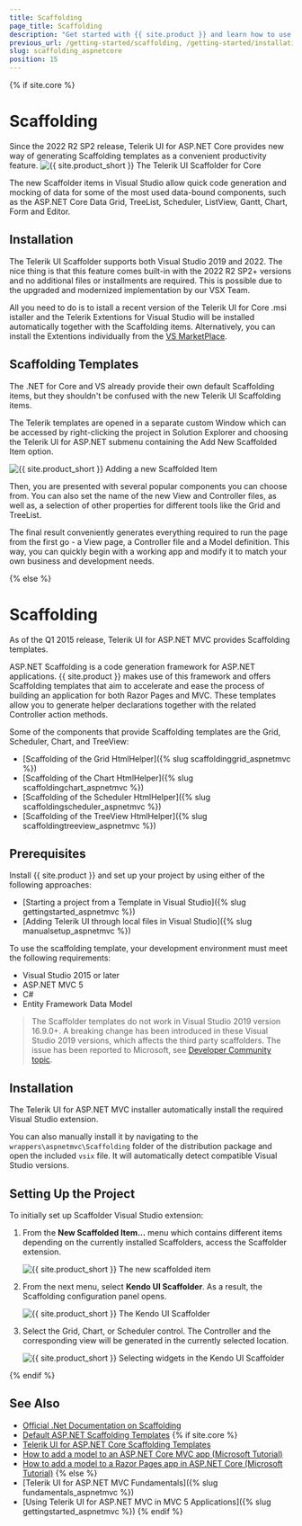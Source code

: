 ```yaml
---
title: Scaffolding
page_title: Scaffolding
description: "Get started with {{ site.product }} and learn how to use the Kendo UI Scaffolder extensions."
previous_url: /getting-started/scaffolding, /getting-started/installation/scaffolding, /installation/scaffolding, /scaffolding, /vs-integration-mvc/scaffolding
slug: scaffolding_aspnetcore
position: 15
---
```


{% if site.core %}
# Scaffolding

Since the 2022 R2 SP2 release, Telerik UI for ASP.NET Core provides new way of generating Scaffolding templates as a convenient productivity feature. 
![{{ site.product_short }} The Telerik UI Scaffolder for Core](../images/scaffolding/core_scaffolder_1.png)

The new Scaffolder items in Visual Studio allow quick code generation and mocking of data for some of the most used data-bound components, such as the ASP.NET Core Data Grid, TreeList, Scheduler, ListView, Gantt, Chart, Form and Editor.

## Installation

The Telerik UI Scaffolder supports both Visual Studio 2019 and 2022. The nice thing is that this feature comes built-in with the 2022 R2 SP2+ versions and no additional files or installments are required. This is possible due to the upgraded and modernized implementation by our VSX Team.

All you need to do is to istall a recent version of the Telerik UI for Core .msi istaller and the Telerik Extentions for Visual Studio will be installed automatically together with the Scaffolding items. Alternatively, you can install the Extentions individually from the [VS MarketPlace](https://marketplace.visualstudio.com/items?itemName=TelerikInc.ProgressTelerikASPNETCoreVSExtensions).

## Scaffolding Templates

The .NET for Core and VS already provide their own default Scaffolding items, but they shouldn't be confused with the new Telerik UI Scaffolding items.

The Telerik templates are opened in a separate custom Window which can be accessed by right-clicking the project in Solution Explorer and choosing the Telerik UI for ASP.NET submenu containing the Add New Scaffolded Item option.

![{{ site.product_short }} Adding a new Scaffolded Item](../images/scaffolding/core_scaffolder_2.gif)

Then, you are presented with several popular components you can choose from. You can also set the name of the new View and Controller files, as well as, a selection of other properties for different tools like the Grid and TreeList.

The final result conveniently generates everything required to run the page from the first go - a View page, a Controller file and a Model definition. This way, you can quickly begin with a working app and modify it to match your own business and development needs.

{% else %}
# Scaffolding

As of the Q1 2015 release, Telerik UI for ASP.NET MVC provides Scaffolding templates.

ASP.NET Scaffolding is a code generation framework for ASP.NET applications. {{ site.product }} makes use of this framework and offers Scaffolding templates that aim to accelerate and ease the process of building an application for both Razor Pages and MVC. These templates allow you to generate helper declarations together with the related Controller action methods. 

Some of the components that provide Scaffolding templates are the Grid, Scheduler, Chart, and TreeView:

* [Scaffolding of the Grid HtmlHelper]({% slug scaffoldinggrid_aspnetmvc %})
* [Scaffolding of the Chart HtmlHelper]({% slug scaffoldingchart_aspnetmvc %})
* [Scaffolding of the Scheduler HtmlHelper]({% slug scaffoldingscheduler_aspnetmvc %})
* [Scaffolding of the TreeView HtmlHelper]({% slug scaffoldingtreeview_aspnetmvc %})

## Prerequisites

Install {{ site.product }} and set up your project by using either of the following approaches:

* [Starting a project from a Template in Visual Studio]({% slug gettingstarted_aspnetmvc %})
* [Adding Telerik UI through local files in Visual Studio]({% slug manualsetup_aspnetmvc %})

To use the scaffolding template, your development environment must meet the following requirements:

* Visual Studio 2015 or later
* ASP.NET MVC 5
* C#
* Entity Framework Data Model

> The Scaffolder templates do not work in Visual Studio 2019 version 16.9.0+. A breaking change has been introduced in these Visual Studio 2019 versions, which affects the third party scaffolders. The issue has been reported to Microsoft, see [Developer Community topic](https://developercommunity.visualstudio.com/t/visual-studio-2019-version-1691-resulted-in-custom/1371519).

## Installation

The Telerik UI for ASP.NET MVC installer automatically install the required Visual Studio extension.

You can also manually install it by navigating to the `wrappers\aspnetmvc\Scaffolding` folder of the distribution package and open the included `vsix` file. It will automatically detect compatible Visual Studio versions.

## Setting Up the Project

To initially set up Scaffolder Visual Studio extension:

1. From the **New Scaffolded Item...** menu which contains different items depending on the currently installed Scaffolders, access the Scaffolder extension.

    ![{{ site.product_short }} The new scaffolded item](../images/scaffolding/new_scaffolded_item.png)

1. From the next menu, select **Kendo UI Scaffolder**. As a result, the Scaffolding configuration panel opens.

    ![{{ site.product_short }} The Kendo UI Scaffolder](../images/scaffolding/kendo_ui_scaffolder.png)

1. Select the Grid, Chart, or Scheduler control. The Controller and the corresponding view will be generated in the currently selected location.

    ![{{ site.product_short }} Selecting widgets in the Kendo UI Scaffolder](../images/scaffolding/widget_select.png)

{% endif %}
## See Also

* [Official .Net Documentation on Scaffolding](https://github.com/aspnet/Scaffolding)
* [Default ASP.NET Scaffolding Templates](https://github.com/aspnet/Scaffolding/tree/main/src/Scaffolding/VS.Web.CG.Mvc/Templates)
{% if site.core %}
* [Telerik UI for ASP.NET Core Scaffolding Templates](https://github.com/telerik/scaffold-templates-core)
* [How to add a model to an ASP.NET Core MVC app (Microsoft Tutorial)](https://docs.microsoft.com/en-us/aspnet/core/tutorials/first-mvc-app/adding-model?view=aspnetcore-2.1)
* [How to add a model to a Razor Pages app in ASP.NET Core (Microsoft Tutorial)](https://docs.microsoft.com/en-us/aspnet/core/tutorials/razor-pages/model?view=aspnetcore-2.1)
{% else %}
* [Telerik UI for ASP.NET MVC Fundamentals]({% slug fundamentals_aspnetmvc %})
* [Using Telerik UI for ASP.NET MVC in MVC 5 Applications]({% slug gettingstarted_aspnetmvc %})
{% endif %}
